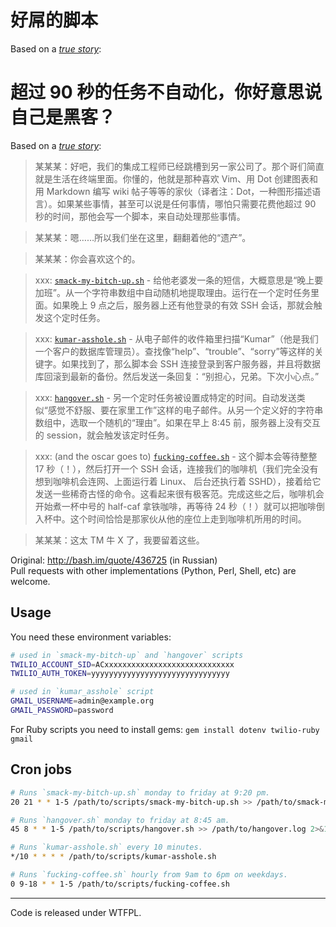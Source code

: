 # 好屌的脚本

Based on a _[true
story](https://www.jitbit.com/alexblog/249-now-thats-what-i-call-a-hacker/)_:



# 超过 90 秒的任务不自动化，你好意思说自己是黑客？

Based on a _[true
story](https://www.jitbit.com/alexblog/249-now-thats-what-i-call-a-hacker/)_:

> 某某某：好吧，我们的集成工程师已经跳槽到另一家公司了。那个哥们简直就是生活在终端里面。你懂的，他就是那种喜欢 Vim、用 Dot 创建图表和用 Markdown 编写 wiki 帖子等等的家伙（译者注：Dot，一种图形描述语言）。如果某些事情，甚至可以说是任何事情，哪怕只需要花费他超过 90 秒的时间，那他会写一个脚本，来自动处理那些事情。

> 某某某：嗯……所以我们坐在这里，翻翻着他的“遗产”。

> 某某某：你会喜欢这个的。

> xxx: [`smack-my-bitch-up.sh`](https://github.com/NARKOZ/hacker-scripts/blob/master/smack-my-bitch-up.sh) -
给他老婆发一条的短信，大概意思是“晚上要加班”。从一个字符串数组中自动随机地提取理由。运行在一个定时任务里面。如果晚上 9 点之后，服务器上还有他登录的有效 SSH 会话，那就会触发这个定时任务。

> xxx: [`kumar-asshole.sh`](https://github.com/NARKOZ/hacker-scripts/blob/master/kumar-asshole.sh) - 
从电子邮件的收件箱里扫描“Kumar”（他是我们一个客户的数据库管理员）。查找像“help”、“trouble”、“sorry”等这样的关键字。如果找到了，那么脚本会 SSH 连接登录到客户服务器，并且将数据库回滚到最新的备份。然后发送一条回复：“别担心，兄弟。下次小心点。”

> xxx: [`hangover.sh`](https://github.com/NARKOZ/hacker-scripts/blob/master/hangover.sh) -
另一个定时任务被设置成特定的时间。自动发送类似“感觉不舒服、要在家里工作”这样的电子邮件。从另一个定义好的字符串数组中，选取一个随机的“理由”。如果在早上 8:45 前，服务器上没有交互的 session，就会触发该定时任务。

> xxx: (and the oscar goes to) [`fucking-coffee.sh`](https://github.com/NARKOZ/hacker-scripts/blob/master/fucking-coffee.sh) - 
这个脚本会等待整整 17 秒（！），然后打开一个 SSH 会话，连接我们的咖啡机（我们完全没有想到咖啡机会连网、上面运行着 Linux、 后台还执行着 SSHD），接着给它发送一些稀奇古怪的命令。这看起来很有极客范。完成这些之后，咖啡机会开始煮一杯中号的 half-caf 拿铁咖啡，再等待 24 秒（！）就可以把咖啡倒入杯中。这个时间恰恰是那家伙从他的座位上走到咖啡机所用的时间。

> 某某某：这太 TM 牛 X 了，我要留着这些。


Original: http://bash.im/quote/436725 (in Russian)  
Pull requests with other implementations (Python, Perl, Shell, etc) are welcome.

## Usage

You need these environment variables:

```sh
# used in `smack-my-bitch-up` and `hangover` scripts
TWILIO_ACCOUNT_SID=ACxxxxxxxxxxxxxxxxxxxxxxxxxxxxx
TWILIO_AUTH_TOKEN=yyyyyyyyyyyyyyyyyyyyyyyyyyyyyyy

# used in `kumar_asshole` script
GMAIL_USERNAME=admin@example.org
GMAIL_PASSWORD=password
```

For Ruby scripts you need to install gems:
`gem install dotenv twilio-ruby gmail`

## Cron jobs

```sh
# Runs `smack-my-bitch-up.sh` monday to friday at 9:20 pm.
20 21 * * 1-5 /path/to/scripts/smack-my-bitch-up.sh >> /path/to/smack-my-bitch-up.log 2>&1

# Runs `hangover.sh` monday to friday at 8:45 am.
45 8 * * 1-5 /path/to/scripts/hangover.sh >> /path/to/hangover.log 2>&1

# Runs `kumar-asshole.sh` every 10 minutes.
*/10 * * * * /path/to/scripts/kumar-asshole.sh

# Runs `fucking-coffee.sh` hourly from 9am to 6pm on weekdays.
0 9-18 * * 1-5 /path/to/scripts/fucking-coffee.sh
```

---
Code is released under WTFPL.

